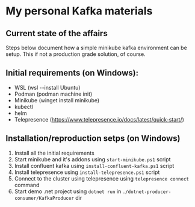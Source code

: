 # My personal Kafka materials

## Current state of the affairs

Steps below document how a simple minikube kafka environment can be setup. This if not a production grade solution, of course.

## Initial requirements (on Windows):

- WSL (wsl --install Ubuntu)
- Podman (podman machine init)
- Minikube (winget install minikube)
- kubectl
- helm
- Telepresence (https://www.telepresence.io/docs/latest/quick-start/)

## Installation/reproduction setps (on Windows)

1. Install all the initial requirements
2. Start minikube and it's addons using `start-minikube.ps1` script
3. Install confluent kafka using `install-confluent-kafka.ps1` script 
4. Install telepresence using `install-telepresence.ps1` script
5. Connect to the cluster using telepresence using `telepresence connect` command
6. Start demo .net project using `dotnet run` in `./dotnet-producer-consumer/KafkaProducer` dir
